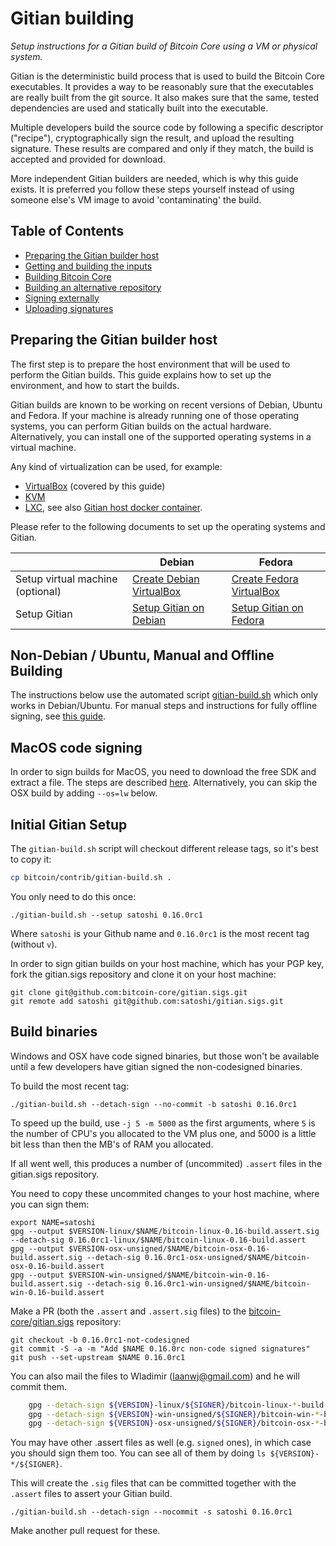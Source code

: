 Gitian building
================

*Setup instructions for a Gitian build of Bitcoin Core using a VM or physical system.*

Gitian is the deterministic build process that is used to build the Bitcoin
Core executables. It provides a way to be reasonably sure that the
executables are really built from the git source. It also makes sure that
the same, tested dependencies are used and statically built into the executable.

Multiple developers build the source code by following a specific descriptor
("recipe"), cryptographically sign the result, and upload the resulting signature.
These results are compared and only if they match, the build is accepted and provided
for download.

More independent Gitian builders are needed, which is why this guide exists.
It is preferred you follow these steps yourself instead of using someone else's
VM image to avoid 'contaminating' the build.

Table of Contents
------------------

- [Preparing the Gitian builder host](#preparing-the-gitian-builder-host)
- [Getting and building the inputs](#getting-and-building-the-inputs)
- [Building Bitcoin Core](#building-bitcoin-core)
- [Building an alternative repository](#building-an-alternative-repository)
- [Signing externally](#signing-externally)
- [Uploading signatures](#uploading-signatures)

Preparing the Gitian builder host
---------------------------------

The first step is to prepare the host environment that will be used to perform the Gitian builds.
This guide explains how to set up the environment, and how to start the builds.

Gitian builds are known to be working on recent versions of Debian, Ubuntu and Fedora.
If your machine is already running one of those operating systems, you can perform Gitian builds on the actual hardware.
Alternatively, you can install one of the supported operating systems in a virtual machine.

Any kind of virtualization can be used, for example:
- [VirtualBox](https://www.virtualbox.org/) (covered by this guide)
- [KVM](http://www.linux-kvm.org/page/Main_Page)
- [LXC](https://linuxcontainers.org/), see also [Gitian host docker container](https://github.com/gdm85/tenku/tree/master/docker/gitian-bitcoin-host/README.md).

Please refer to the following documents to set up the operating systems and Gitian.

|                                   | Debian                                                                             | Fedora                                                                             |
|-----------------------------------|------------------------------------------------------------------------------------|------------------------------------------------------------------------------------|
| Setup virtual machine (optional)  | [Create Debian VirtualBox](./gitian-building/gitian-building-create-vm-debian.md) | [Create Fedora VirtualBox](./gitian-building/gitian-building-create-vm-fedora.md) |
| Setup Gitian                      | [Setup Gitian on Debian](./gitian-building/gitian-building-setup-gitian-debian.md) | [Setup Gitian on Fedora](./gitian-building/gitian-building-setup-gitian-fedora.md) |

Non-Debian / Ubuntu, Manual and Offline Building
------------------------------------------------
The instructions below use the automated script [gitian-build.sh](https://github.com/bitcoin/bitcoin/blob/master/contrib/gitian-build.sh) which only works in Debian/Ubuntu. For manual steps and instructions for fully offline signing, see [this guide](./gitian-building/gitian-building-manual.md).

MacOS code signing
------------------
In order to sign builds for MacOS, you need to download the free SDK and extract a file. The steps are described [here](./gitian-building/gitian-building-mac-os-sdk.md). Alternatively, you can skip the OSX build by adding `--os=lw` below.

Initial Gitian Setup
--------------------
The `gitian-build.sh` script will checkout different release tags, so it's best to copy it:

```bash
cp bitcoin/contrib/gitian-build.sh .
```

You only need to do this once:

```
./gitian-build.sh --setup satoshi 0.16.0rc1
```

Where `satoshi` is your Github name and `0.16.0rc1` is the most recent tag (without `v`). 

In order to sign gitian builds on your host machine, which has your PGP key, fork the gitian.sigs repository and clone it on your host machine:

```
git clone git@github.com:bitcoin-core/gitian.sigs.git
git remote add satoshi git@github.com:satoshi/gitian.sigs.git
```

Build binaries
-----------------------------
Windows and OSX have code signed binaries, but those won't be available until a few developers have gitian signed the non-codesigned binaries.

To build the most recent tag:

 `./gitian-build.sh --detach-sign --no-commit -b satoshi 0.16.0rc1`

To speed up the build, use `-j 5 -m 5000` as the first arguments, where `5` is the number of CPU's you allocated to the VM plus one, and 5000 is a little bit less than then the MB's of RAM you allocated.

If all went well, this produces a number of (uncommited) `.assert` files in the gitian.sigs repository.

You need to copy these uncommited changes to your host machine, where you can sign them:

```
export NAME=satoshi
gpg --output $VERSION-linux/$NAME/bitcoin-linux-0.16-build.assert.sig --detach-sig 0.16.0rc1-linux/$NAME/bitcoin-linux-0.16-build.assert 
gpg --output $VERSION-osx-unsigned/$NAME/bitcoin-osx-0.16-build.assert.sig --detach-sig 0.16.0rc1-osx-unsigned/$NAME/bitcoin-osx-0.16-build.assert 
gpg --output $VERSION-win-unsigned/$NAME/bitcoin-win-0.16-build.assert.sig --detach-sig 0.16.0rc1-win-unsigned/$NAME/bitcoin-win-0.16-build.assert 
```

Make a PR (both the `.assert` and `.assert.sig` files) to the
[bitcoin-core/gitian.sigs](https://github.com/bitcoin-core/gitian.sigs/) repository:

```
git checkout -b 0.16.0rc1-not-codesigned
git commit -S -a -m "Add $NAME 0.16.0rc non-code signed signatures"
git push --set-upstream $NAME 0.16.0rc1
```

You can also mail the files to Wladimir (laanwj@gmail.com) and he will commit them.

```bash
    gpg --detach-sign ${VERSION}-linux/${SIGNER}/bitcoin-linux-*-build.assert
    gpg --detach-sign ${VERSION}-win-unsigned/${SIGNER}/bitcoin-win-*-build.assert
    gpg --detach-sign ${VERSION}-osx-unsigned/${SIGNER}/bitcoin-osx-*-build.assert
```

You may have other .assert files as well (e.g. `signed` ones), in which case you should sign them too. You can see all of them by doing `ls ${VERSION}-*/${SIGNER}`.

This will create the `.sig` files that can be committed together with the `.assert` files to assert your
Gitian build.

 `./gitian-build.sh --detach-sign --nocommit -s satoshi 0.16.0rc1`

Make another pull request for these.

